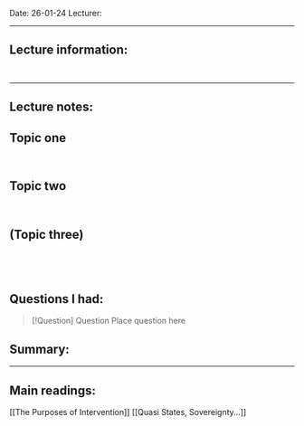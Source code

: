 Date: 26-01-24
Lecturer:

---
## Lecture information:

```ad-tldr


```


---
## Lecture notes:

## Topic one

```ad-quote


```

## Topic two

```ad-quote


```

## (Topic three)

```ad-important


```

```ad-error


```


## Questions I had:

> [!Question] Question
> Place question here


## Summary:

---

## Main readings:

[[The Purposes of Intervention]]
[[Quasi States, Sovereignty...]]
